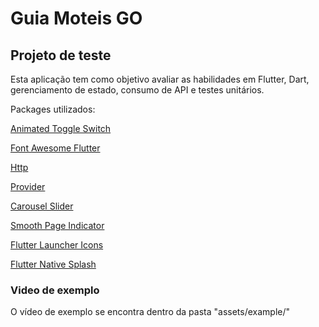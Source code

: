 # Guia Moteis GO

## Projeto de teste

Esta aplicação tem como objetivo avaliar as habilidades em Flutter, Dart, gerenciamento de estado, consumo de API e testes unitários.

Packages utilizados:

[Animated Toggle Switch](https://pub.dev/packages/animated_toggle_switch)

[Font Awesome Flutter](https://pub.dev/packages/font_awesome_flutter)

[Http](https://pub.dev/packages/http)

[Provider](https://pub.dev/packages/provider)

[Carousel Slider](https://pub.dev/packages/carousel_slider)

[Smooth Page Indicator](https://pub.dev/packages/smooth_page_indicator)

[Flutter Launcher Icons](https://pub.dev/packages/flutter_launcher_icons)

[Flutter Native Splash](https://pub.dev/packages/flutter_native_splash)

### Video de exemplo

O vídeo de exemplo se encontra dentro da pasta "assets/example/"
